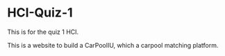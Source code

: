 # HCI-Quiz-1
This is for the quiz 1 HCI.

This is a website to build a CarPoolIU, which a carpool matching platform.